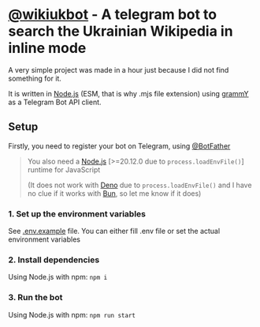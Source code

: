 # [@wikiukbot](https://t.me/wikiukbot) - A telegram bot to search the Ukrainian Wikipedia in inline mode

A very simple project was made in a hour just because I did not find something for it.

It is written in [Node.js](https://nodejs.org) (ESM, that is why .mjs file extension) using [grammY](https://grammy.dev) as a Telegram Bot API client.

## Setup
Firstly, you need to register your bot on Telegram, using [@BotFather](https://t.me/BotFather)


> You also need a [Node.js](https://nodejs.org) [>=20.12.0 due to `process.loadEnvFile()`] runtime for JavaScript
>
>(It does not work with [Deno](https://deno.com) due to `process.loadEnvFile()` and I have no clue if it works with [Bun](https://bun.sh), so let me know if it does)

### 1. Set up the environment variables

See [.env.example](./.env.example/) file. You can either fill .env file or set the actual environment variables

### 2. Install dependencies

Using Node.js with npm: `npm i`

### 3. Run the bot

Using Node.js with npm: `npm run start`
